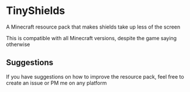 # TinyShields
A Minecraft resource pack that makes shields take up less of the screen

This is compatible with all Minecraft versions, despite the game saying otherwise
## Suggestions
If you have suggestions on how to improve the resource pack, feel free to create an issue or PM me on any platform
